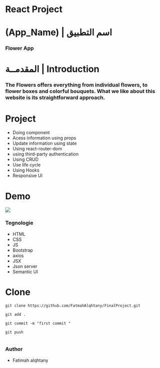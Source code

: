 # React Project
# (App_Name) | اسم التطبيق
### Flower App
# المقدمــة | Introduction 
### The Flowers offers everything from individual flowers, to flower boxes and colorful bouquets.  What we like about this website is its straightforward approach.  
# Project 

- Doing component
- Acess information using props
- Update information using state
- Using react-router-dom
- using third-party authentication
- Using CRUD 
- Use life cycle
- Using Hooks
- Responsive UI 


# Demo 
<img src="https://f.top4top.io/p_1998td1w71.gif"/>

### Tegnologie 
 - HTML
 - CSS
 - JS
 - Bootstrap 
 - axios
 - JSX
 - Json server
 - Semantic UI


 # Clone 
 ```
 git clone https://github.com/FatmahAlqhtany/FinalProject.git

 git add .

 git commit -m "first commit "

 git push

 
 ```
### Author

- Fatimah alqhtany
